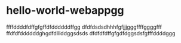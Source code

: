 # hello-world-webappgg
ffffddddfdffgfgffdfddddddffgg
dfdfdsdsdhhhfgfjjjgggffffggggfff
ffdfdfddddddghgdfdlllddggsdsds
dfdfdfdffgfgdfdggsdsfgfffddddggg

